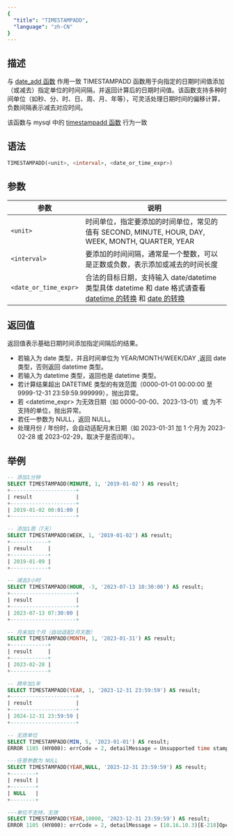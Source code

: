 ```yaml
---
{
  "title": "TIMESTAMPADD",
  "language": "zh-CN"
}
---
```


## 描述

与 [date_add 函数](./date-add) 作用一致
TIMESTAMPADD 函数用于向指定的日期时间值添加（或减去）指定单位的时间间隔，并返回计算后的日期时间值。该函数支持多种时间单位（如秒、分、时、日、周、月、年等），可灵活处理日期时间的偏移计算，负数间隔表示减去对应时间。

该函数与 mysql 中的 [timestampadd 函数](https://dev.mysql.com/doc/refman/8.4/en/date-and-time-functions.html#function_timestampadd) 行为一致

## 语法

```sql
TIMESTAMPADD(<unit>, <interval>, <date_or_time_expr>)
```

## 参数

| 参数 | 说明                                                                |
| -- |-------------------------------------------------------------------|
| `<unit>` | 时间单位，指定要添加的时间单位，常见的值有 SECOND, MINUTE, HOUR, DAY, WEEK, MONTH, QUARTER, YEAR |
|`<interval>`| 要添加的时间间隔，通常是一个整数，可以是正数或负数，表示添加或减去的时间长度                            |
| `<date_or_time_expr>` | 合法的目标日期，支持输入 date/datetime 类型具体 datetime 和 date 格式请查看 [datetime 的转换](../../../../../current/sql-manual/basic-element/sql-data-types/conversion/datetime-conversion) 和 [date 的转换](../../../../../current/sql-manual/basic-element/sql-data-types/conversion/date-conversion)                                            |

## 返回值

返回值表示基础日期时间添加指定间隔后的结果。

- 若输入为 date 类型，并且时间单位为 YEAR/MONTH/WEEK/DAY ,返回 date 类型，否则返回 datetime 类型。
- 若输入为 datetime 类型，返回也是 datetime 类型。
- 若计算结果超出 DATETIME 类型的有效范围（0000-01-01 00:00:00 至 9999-12-31 23:59:59.999999），抛出异常。
- 若 <datetime_expr> 为无效日期（如 0000-00-00、2023-13-01）或 <unit> 为不支持的单位，抛出异常。
- 若任一参数为 NULL，返回 NULL。
- 处理月份 / 年份时，会自动适配月末日期（如 2023-01-31 加 1 个月为 2023-02-28 或 2023-02-29，取决于是否闰年）。

## 举例

```sql
-- 添加1分钟
SELECT TIMESTAMPADD(MINUTE, 1, '2019-01-02') AS result;
+---------------------+
| result              |
+---------------------+
| 2019-01-02 00:01:00 |
+---------------------+

-- 添加1周（7天）
SELECT TIMESTAMPADD(WEEK, 1, '2019-01-02') AS result;
+------------+
| result     |
+------------+
| 2019-01-09 |
+------------+

-- 减去3小时
SELECT TIMESTAMPADD(HOUR, -3, '2023-07-13 10:30:00') AS result;
+---------------------+
| result              |
+---------------------+
| 2023-07-13 07:30:00 |
+---------------------+

-- 月末加1个月（自动适配2月天数）
SELECT TIMESTAMPADD(MONTH, 1, '2023-01-31') AS result;
+------------+
| result     |
+------------+
| 2023-02-28 |
+------------+

-- 跨年加1年
SELECT TIMESTAMPADD(YEAR, 1, '2023-12-31 23:59:59') AS result;
+---------------------+
| result              |
+---------------------+
| 2024-12-31 23:59:59 |
+---------------------+

-- 无效单位
SELECT TIMESTAMPADD(MIN, 5, '2023-01-01') AS result;
ERROR 1105 (HY000): errCode = 2, detailMessage = Unsupported time stamp diff time unit: MIN, supported time unit: YEAR/MONTH/WEEK/DAY/HOUR/MINUTE/SECOND

---任意参数为 NULL
SELECT TIMESTAMPADD(YEAR,NULL, '2023-12-31 23:59:59') AS result;
+--------+
| result |
+--------+
| NULL   |
+--------+

---单位不支持，无效
SELECT TIMESTAMPADD(YEAR,10000, '2023-12-31 23:59:59') AS result;
ERROR 1105 (HY000): errCode = 2, detailMessage = (10.16.10.3)[E-218]Operation years_add of 2023-12-31 23:59:59, 10000 out of range

```
